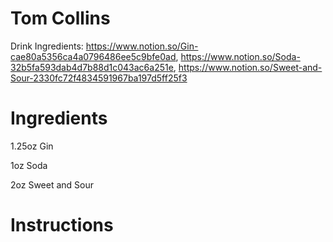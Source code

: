 # Tom Collins

Drink Ingredients: https://www.notion.so/Gin-cae80a5356ca4a0796486ee5c9bfe0ad, https://www.notion.so/Soda-32b5fa593dab4d7b88d1c043ac6a251e, https://www.notion.so/Sweet-and-Sour-2330fc72f4834591967ba197d5ff25f3

# Ingredients

1.25oz Gin

1oz Soda

2oz Sweet and Sour

# Instructions